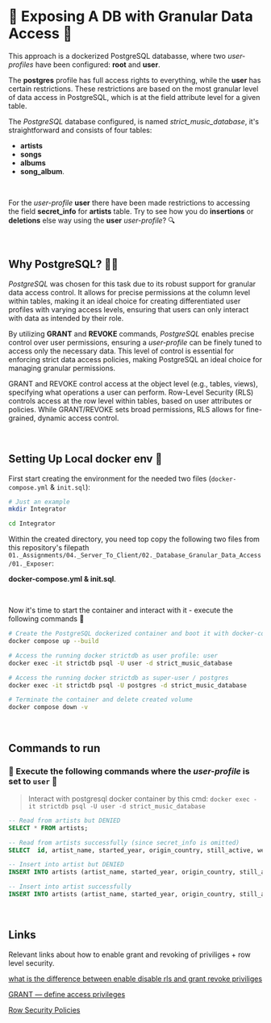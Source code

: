 # 🚫 Exposing A DB with Granular Data Access 🚫

This approach is a dockerized PostgreSQL databasse, where two _user-profiles_ have been configured: **root** and **user**. 

The **postgres** profile has full access rights to everything, while the **user** has certain restrictions. These restrictions are based on the most granular level of data access in PostgreSQL, which is at the field attribute level for a given table.

The _PostgreSQL_ database configured, is named _strict_music_database_, it's straightforward and consists of four tables:
- **artists** 
- **songs** 
- **albums**
- **song_album**.

<br>

For the _user-profile_ **user** there have been made restrictions to accessing the field **secret_info** for **artists** table. Try to see how you do **insertions** or **deletions** else way using the **user** _user-profile_? 🔍

<br>

## Why PostgreSQL? 🕵️‍♀️

_PostgreSQL_ was chosen for this task due to its robust support for granular data access control. It allows for precise permissions at the column level within tables, making it an ideal choice for creating differentiated user profiles with varying access levels, ensuring that users can only interact with data as intended by their role.

By utilizing **GRANT** and **REVOKE** commands, _PostgreSQL_ enables precise control over user permissions, ensuring a _user-profile_ can be finely tuned to access only the necessary data. This level of control is essential for enforcing strict data access policies, making PostgreSQL an ideal choice for managing granular permissions.

GRANT and REVOKE control access at the object level (e.g., tables, views), specifying what operations a user can perform. Row-Level Security (RLS) controls access at the row level within tables, based on user attributes or policies. While GRANT/REVOKE sets broad permissions, RLS allows for fine-grained, dynamic access control.

<br>

## Setting Up Local docker env 🐳

First start creating the environment for the needed two files (`docker-compose.yml` & `init.sql`):

```bash
# Just an example
mkdir Integrator

cd Integrator
```

Within the created directory, you need top copy the following two files from this repository's filepath `01._Assignments/04._Server_To_Client/02._Database_Granular_Data_Access/01._Exposer`:

**docker-compose.yml & init.sql**.

<br>

Now it's time to start the container and interact with it - execute the following commands 🚀

```bash
# Create the PostgreSQL dockerized container and boot it with docker-compose
docker compose up --build

# Access the running docker strictdb as user profile: user
docker exec -it strictdb psql -U user -d strict_music_database

# Access the running docker strictdb as super-user / postgres
docker exec -it strictdb psql -U postgres -d strict_music_database

# Terminate the container and delete created volume
docker compose down -v
```

<br>

## Commands to run

### 🌟 Execute the following commands where the _user-profile_ is set to `user` 🌟
> Interact with postgresql docker container by this cmd: `docker exec -it strictdb psql -U user -d strict_music_database`

```sql
-- Read from artists but DENIED
SELECT * FROM artists;

-- Read from artists successfully (since secret_info is omitted)
SELECT  id, artist_name, started_year, origin_country, still_active, website_url FROM artists;

-- Insert into artist but DENIED
INSERT INTO artists (artist_name, started_year, origin_country, still_active, website_url) VALUES('MOCK Grips',2011,'DK',FALSE,'https://thirdworlds.net');

-- Insert into artist successfully
INSERT INTO artists (artist_name, started_year, origin_country, still_active, website_url, secret_info) VALUES('MOCK Grips',2011,'DK',FALSE,'https://thirdworlds.net', 'Some secrets');
```

<br>

## Links

Relevant links about how to enable grant and revoking of priviliges + row level security.

[what is the difference between enable disable rls and grant revoke priviliges](https://stackoverflow.com/questions/57103952/what-is-the-difference-between-enable-disable-rls-and-grant-revoke-priviliges)

[GRANT — define access privileges](https://www.postgresql.org/docs/current/sql-grant.html)

[Row Security Policies](https://www.postgresql.org/docs/current/ddl-rowsecurity.html)